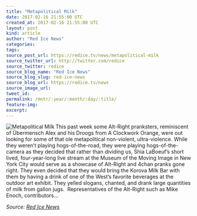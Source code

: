 ```yaml
---
title: "Metapolitical Milk"
date: 2017-02-16 21:55:00 UTC
created_at: 2017-02-16 21:55:00 UTC
layout: post
kind: article
author: "Red Ice News"
categories: 
tags: 
source_post_url: https://redice.tv/news/metapolitical-milk
source_twitter_url: http://twitter.com/redice
source_twitter: redice
source_blog_name: "Red Ice News"
source_blog_slug: red-ice-news
source_blog_url: https://redice.tv/news
source_image_url: 
tweet_id:
permalink: /mntr/:year/:month/:day/:title/
feature-img: 
excerpt:
---
```

<img align="left" alt="Metapolitical Milk" src="https://rdice.net/a/c/n/17/02162253-metamilks123.9cd7b47f.jpg"> This past week some Alt-Right pranksters, reminiscent of Übermensch Alex and his Droogs from A Clockwork Orange, were out looking for some of that ole metapolitical non-violent, ultra-violence. While they weren’t playing hogs-of-the-road, they were playing hogs-of-the-camera as they decided that rather than dividing us, Shia LaBoeuf’s short lived, four-year-long live stream at the Museum of the Moving Image in New York City would serve as a showcase of Alt-Right and 4chan pranks gone right. They even decided that they would bring the Korova Milk Bar with them by having a drink of one of the West’s favorite beverages at the outdoor art exhibit. They yelled slogans, chanted, and drank large quantities of milk from gallon jugs.  Representatives of the Alt-Right such as Mike Enoch, contributors…<div class="">
    <i>Source: <a href="https://redice.tv/news">Red Ice News</a></i>
</div>
